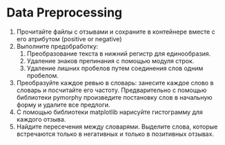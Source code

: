 # Data Preprocessing

1. Прочитайте файлы с отзывами и сохраните в контейнере вместе с его атрибутом (positive or negative)
2. Выполните предобработку:
    1. Преобразование текста в нижний регистр для единообразия.
    2. Удаление знаков препинания с помощью модуля строк.
    3. Удаление лишних пробелов путем соединения слов одним пробелом.
3. Преобразуйте каждое ревью в словарь: занесите каждое слово в словарь и посчитайте его частоту.
Предварительно с помощью библиотеки pymorphy произведите постановку слов в начальную форму и удалите все предлоги.
4. С помощью библиотеки matplotlib нарисуйте гистограмму для каждого отзыва.
5. Найдите пересечения между словарями. Выделите слова, которые встречаются только в негативных и только в позитивных отзывах.